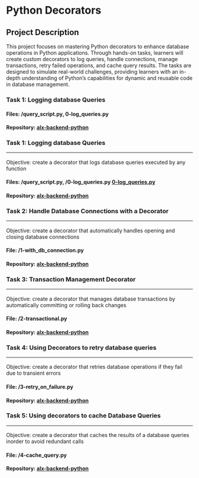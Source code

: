 # Python Decorators
## Project Description
<p>This project focuses on mastering Python decorators to enhance database operations in Python applications. Through hands-on tasks, learners will create custom decorators to log queries, handle connections, manage transactions, retry failed operations, and cache query results. The tasks are designed to simulate real-world challenges, providing learners with an in-depth understanding of Python’s capabilities for dynamic and reusable code in database management.</p>
<p></p>

### Task 1: Logging database Queries
#### Files: /query_script.py, 0-log_queries.py
#### Repository: [alx-backend-python](https://github.com/chinazagideon/alx-backend-python "repository link")


### Task 1: Logging database Queries <hr/>
<p>Objective: create a decorator that logs database queries executed by any function</p>

#### Files: /query_script.py, /0-log_queries.py [0-log_queries.py](https://github.com/chinazagideon/alx-backend-python/blob/main/python-decorators-0x01/0-log_queries.py "0-log_queries")
#### Repository: [alx-backend-python](https://github.com/chinazagideon/alx-backend-python "repository link")


### Task 2: Handle Database Connections with a Decorator <hr/>

<p>Objective: create a decorator that automatically handles opening and closing database connections</p>

#### File: /1-with_db_connection.py
#### Repository: [alx-backend-python](https://github.com/chinazagideon/alx-backend-python "repository link")<br/>


### Task 3: Transaction Management Decorator <hr/>

<p>Objective: create a decorator that manages database transactions by automatically committing or rolling back changes</p> 

#### File: /2-transactional.py
#### Repository: [alx-backend-python](https://github.com/chinazagideon/alx-backend-python "repository link")



### Task 4: Using Decorators to retry database queries <hr/>

<p>Objective: create a decorator that retries database operations if they fail due to transient errors</p> 

#### File: /3-retry_on_failure.py
#### Repository: [alx-backend-python](https://github.com/chinazagideon/alx-backend-python "repository link")

### Task 5: Using decorators to cache Database Queries<hr/>

<p>Objective: create a decorator that caches the results of a database queries inorder to avoid redundant calls</p> 

#### File: /4-cache_query.py
#### Repository: [alx-backend-python](https://github.com/chinazagideon/alx-backend-python "repository link")

